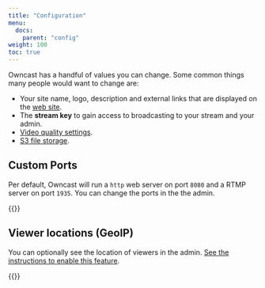 ```yaml
---
title: "Configuration"
menu:
  docs:
    parent: "config"
weight: 100
toc: true
---
```


Owncast has a handful of values you can change.  Some common things many people would want to change are:

* Your site name, logo, description and external links that are displayed on the [web site](/docs/website).
* The **stream key** to gain access to broadcasting to your stream and your admin.
* [Video quality settings](/docs/encoding).
* [S3 file storage](/docs/storage).

## Custom Ports

Per default, Owncast will run a `http` web server on port `8080` and a RTMP server on port `1935`. You can change the ports in the the admin.

{{<versionsupport feature="Custom Ports" version="0.0.4">}}

## Viewer locations (GeoIP)

You can optionally see the location of viewers in the admin.
[See the instructions to enable this feature](/docs/geoip).

{{<versionsupport feature="admin dashboard" version="0.0.3">}}
